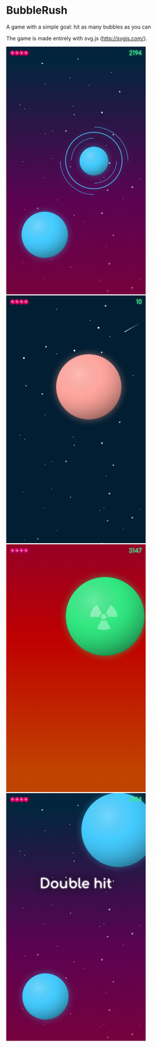 # BubbleRush
A game with a simple goal: hit as many bubbles as you can

The game is made entirely with svg.js (http://svgjs.com/).

![The main idea](https://github.com/Ronald-Baars/BubbleRush/raw/master/_design/png/Minigame%201%20-%20intro%20Copy%205.png)
![The main idea](https://github.com/Ronald-Baars/BubbleRush/raw/master/_design/png/Minigame%201%20-%20intro%20Copy%204.png)
![The main idea](https://github.com/Ronald-Baars/BubbleRush/raw/master/_design/png/Minigame%201%20-%20intro%20Copy%203.png)
![The main idea](https://github.com/Ronald-Baars/BubbleRush/raw/master/_design/png/Minigame%201%20-%20intro%20Copy%202.png)
